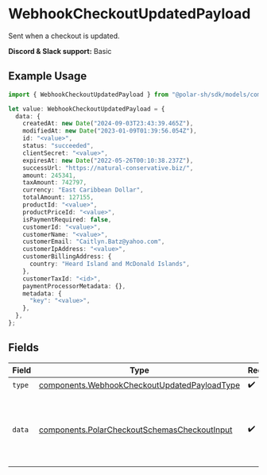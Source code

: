 # WebhookCheckoutUpdatedPayload

Sent when a checkout is updated.

**Discord & Slack support:** Basic

## Example Usage

```typescript
import { WebhookCheckoutUpdatedPayload } from "@polar-sh/sdk/models/components";

let value: WebhookCheckoutUpdatedPayload = {
  data: {
    createdAt: new Date("2024-09-03T23:43:39.465Z"),
    modifiedAt: new Date("2023-01-09T01:39:56.054Z"),
    id: "<value>",
    status: "succeeded",
    clientSecret: "<value>",
    expiresAt: new Date("2022-05-26T00:10:38.237Z"),
    successUrl: "https://natural-conservative.biz/",
    amount: 245341,
    taxAmount: 742797,
    currency: "East Caribbean Dollar",
    totalAmount: 127155,
    productId: "<value>",
    productPriceId: "<value>",
    isPaymentRequired: false,
    customerId: "<value>",
    customerName: "<value>",
    customerEmail: "Caitlyn.Batz@yahoo.com",
    customerIpAddress: "<value>",
    customerBillingAddress: {
      country: "Heard Island and McDonald Islands",
    },
    customerTaxId: "<id>",
    paymentProcessorMetadata: {},
    metadata: {
      "key": "<value>",
    },
  },
};
```

## Fields

| Field                                                                                                        | Type                                                                                                         | Required                                                                                                     | Description                                                                                                  |
| ------------------------------------------------------------------------------------------------------------ | ------------------------------------------------------------------------------------------------------------ | ------------------------------------------------------------------------------------------------------------ | ------------------------------------------------------------------------------------------------------------ |
| `type`                                                                                                       | [components.WebhookCheckoutUpdatedPayloadType](../../models/components/webhookcheckoutupdatedpayloadtype.md) | :heavy_check_mark:                                                                                           | N/A                                                                                                          |
| `data`                                                                                                       | [components.PolarCheckoutSchemasCheckoutInput](../../models/components/polarcheckoutschemascheckoutinput.md) | :heavy_check_mark:                                                                                           | Checkout session data retrieved using an access token.                                                       |